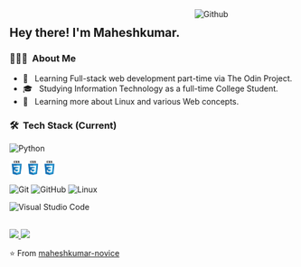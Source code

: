 <img width="35%" align="right" alt="Github" src="https://user-images.githubusercontent.com/48678280/88862734-4903af80-d201-11ea-968b-9c939d88a37c.gif" />

<h2> Hey there! I'm Maheshkumar.</h2>

<h3> 👨🏻‍💻 &nbsp;About Me </h3>

- 🤔 &nbsp; Learning Full-stack web development part-time via The Odin Project.
- 🎓 &nbsp; Studying Information Technology as a full-time College Student.
- 🌱 &nbsp; Learning more about Linux and various Web concepts.

<h3> 🛠 &nbsp;Tech Stack (Current)</h3>

  ![Python](https://img.shields.io/badge/-Python-333333?style=flat&logo=python)
 
 <code><img width="5%" alt="HTML5" src="https://raw.githubusercontent.com/github/explore/80688e429a7d4ef2fca1e82350fe8e3517d3494d/topics/css/css.png" /></code>
 <code><img width="5%" alt="HTML5" src="https://raw.githubusercontent.com/github/explore/80688e429a7d4ef2fca1e82350fe8e3517d3494d/topics/css/css.png" /></code>
 <code><img width="5%" alt="HTML5" src="https://raw.githubusercontent.com/github/explore/80688e429a7d4ef2fca1e82350fe8e3517d3494d/topics/css/css.png" /></code>  
  
  
  ![Git](https://img.shields.io/badge/-Git-333333?style=flat&logo=git)
  ![GitHub](https://img.shields.io/badge/-GitHub-333333?style=flat&logo=github)
  ![Linux](https://img.shields.io/badge/-linux-333333?style=flat&logo=Linux)
 
  ![Visual Studio Code](https://img.shields.io/badge/-Visual%20Studio%20Code-333333?style=flat&logo=visual-studio-code&logoColor=007ACC)
 
<br/>

<a href="https://github.com/AVS1508">
  <img height="180em" src="https://github-readme-stats.vercel.app/api?username=maheshkumar-novice&theme=buefy&show_icons=true" />
  <img height="180em" src="https://github-readme-stats.vercel.app/api/top-langs/?username=maheshkumar-novice&theme=buefy&layout=compact" />
</a>

<br/>

⭐️ From [maheshkumar-novice](https://github.com/maheshkumar-novice)
